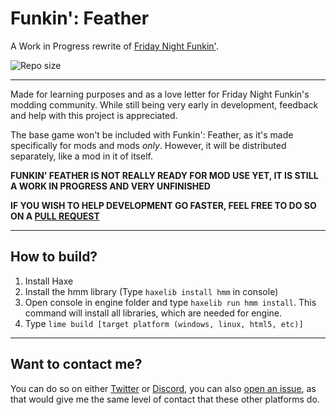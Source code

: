 # Funkin': Feather

A Work in Progress rewrite of [Friday Night Funkin'](https://github.com/ninjamuffin99/Funkin).

![Repo size](https://img.shields.io/github/repo-size/BeastlyGhost/FNF-Funkin-Feather)

---
Made for learning purposes and as a love letter for Friday Night Funkin's modding community.
While still being very early in development, feedback and help with this project is appreciated.

The base game won't be included with Funkin': Feather, as it's made specifically for mods and mods *only*.
However, it will be distributed separately, like a mod in it of itself.

**FUNKIN' FEATHER IS NOT REALLY READY FOR MOD USE YET, IT IS STILL A WORK IN PROGRESS AND VERY UNFINISHED**

**IF YOU WISH TO HELP DEVELOPMENT GO FASTER, FEEL FREE TO DO SO ON A [PULL REQUEST](https://github.com/BeastlyGhost/FNF-Funkin-Feather/pulls)**

---
## How to build?
1. Install Haxe
2. Install the hmm library (Type ``haxelib install hmm`` in console)
3. Open console in engine folder and type ``haxelib run hmm install``. This command will install all libraries, which are needed for engine.
4. Type ``lime build [target platform (windows, linux, html5, etc)]``

---
## Want to contact me?

You can do so on either [Twitter](https://twitter.com/BeastlyGabi) or [Discord](https://discord.com/users/597124141530742805), you can also [open an issue](https://github.com/BeastlyGhost/FNF-Funkin-Feather/issues), as that would give me the same level of contact that these other platforms do.
